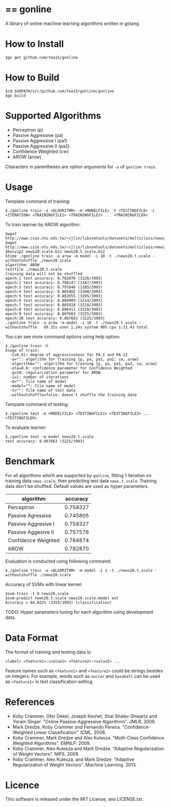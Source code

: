 ==
gonline
==
A library of online machine learning algorithms written in golang.

How to Install
==
```
$go get github.com/tma15/gonline
```

How to Build
==
```
$cd $GOPATH/src/github.com/tma15/gonline/gonline
$go build
```

Supported Algorithms
==
- Perceptron (p)
- Passive Aggressive (pa)
- Passive Aggressive I (pa1)
- Passive Aggressive II (pa2)
- Confidence Weighted (cw)
- AROW (arow)

Characters in parentheses are option arguments for `-a` of `gonline train`.


Usage
==
Template command of training:
```
$./gonline train -a <ALGORITHM> -m <MODELFILE> -t <TESTINGFILE> -i <ITERATION> <TRAININGFILE1> <TRAININGFILE2> ... <TRAININGFILEK>
```

To train learner by AROW algorithm:
```
$wget http://www.csie.ntu.edu.tw/~cjlin/libsvmtools/datasets/multiclass/news20.scale.bz2
$wget http://www.csie.ntu.edu.tw/~cjlin/libsvmtools/datasets/multiclass/news20.t.scale.bz2
$bunzip2 news20.scale.bz2 news20.t.scale.bz2
$time ./gonline train -a arow -m model -i 10 -t ./news20.t.scale -withoutshuffle ./news20.scale
algorithm: AROW
testfile ./news20.t.scale
training data will not be shuffled
epoch:1 test accuracy: 0.782870 (3126/3993)
epoch:2 test accuracy: 0.798147 (3187/3993)
epoch:3 test accuracy: 0.797646 (3185/3993)
epoch:4 test accuracy: 0.801402 (3200/3993)
epoch:5 test accuracy: 0.802655 (3205/3993)
epoch:6 test accuracy: 0.804909 (3214/3993)
epoch:7 test accuracy: 0.805910 (3218/3993)
epoch:8 test accuracy: 0.806411 (3220/3993)
epoch:9 test accuracy: 0.807663 (3225/3993)
epoch:10 test accuracy: 0.807663 (3225/3993)
./gonline train -a arow -m model -i 10 -t ./news20.t.scale -withoutshuffle   69.32s user 1.24s system 98% cpu 1:11.43 total
```

You can see more command options using help option:

```
$./gonline train -h
Usage of train:
  -C=0.01: degree of aggressiveness for PA-I and PA-II
  -a="": algorithm for training {p, pa, pa1, pa2, cw, arow}
  -algorithm="": algorithm for training {p, pa, pa1, pa2, cw, arow}
  -eta=0.8: confidence parameter for Confidence Weighted
  -g=10: regularization parameter for AROW
  -i=1: number of iterations
  -m="": file name of model
  -model="": file name of model
  -t="": file name of test data
  -withoutshuffle=false: doesn't shuffle the training data
```

Template command of testing:
```
$./gonline test -m <MODELFILE> <TESTINGFILE1> <TESTINGFILE2> ... <TESTINGFILEK>
```

To evaluate learner:

```
$./gonline test -m model news20.t.scale
test accuracy: 0.807663 (3225/3993)
```

Benchmark
==
For all algorithms which are supported by `gonline`, fitting 1 iteration on training data `news.scale`, then predicting test data `news.t.scale`. Training data don't be shuffled. Default values are used as hyper parameters.

|algorithm|accuracy|
|---------|--------|
|Perceptron|0.758327|
|Passive Agressive|0.745805|
|Passive Aggresive I|0.758327|
|Passive Aggesive II|0.757576|
|Confidence Weighted|0.784874|
|AROW|0.782870|

Evaluation is conducted using following command:
```
$./gonline train -a <ALGORITHM> -m model -i 1 -t ./news20.t.scale -withoutshuffle ./news20.scale
```

Accuracy of SVMs with linear kernel:
```
$svm-train -t 0 news20.scale
$svm-predict news20.t.scale news20.scale.model out
Accuracy = 84.022% (3355/3993) (classification)
```

TODO: Hyper parameters tuning for each algorithm using development data.

Data Format
==
The format of training and testing data is:

```
<label> <feature1>:<value1> <feature2>:<value2> ...
```

Feature names such as `<feature1>` and `<feature2>` could be strings besides on integers. For example, words such as `soccer` and `baseball` can be used as `<feature1>` in text classification setting.

References
==
- Koby Crammer, Ofer Dekel, Joseph Keshet, Shai Shalev-Shwartz and Yoram Singer. "Online Passive-Aggressive Algorithms". JMLR. 2006.
- Mark Dredze, Koby Crammer and Fernando Pereira. "Confidence-Weighted Linear Classification". ICML. 2008.
- Koby Crammer, Mark Dredze and Alex Kulesza. "Multi-Class Confidence Weighted Algorithms". EMNLP. 2009.
- Koby Crammer, Alex Kulesza and Mark Dredze. "Adaptive Regularization of Weight Vectors". NIPS. 2009.
- Koby Crammer, Alex Kulesza, and Mark Dredze. "Adaptive Regularization of Weight Vectors". Machine Learning. 2013.

Licence
==
This software is released under the MIT License, see LICENSE.txt.
